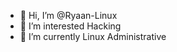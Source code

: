 - 👋 Hi, I’m @Ryaan-Linux
- 👀 I’m interested Hacking
- 🌱 I’m currently Linux Administrative 

<!---
Ryaan-Linux/Ryaan-Linux is a ✨ special ✨ repository because its `README.md` (this file) appears on your GitHub profile.
You can click the Preview link to take a look at your changes.
--->
